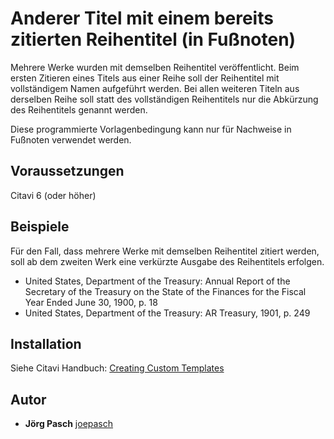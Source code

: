 # Anderer Titel mit einem bereits zitierten Reihentitel (in Fußnoten)

Mehrere Werke wurden mit demselben Reihentitel veröffentlicht. Beim ersten Zitieren eines Titels aus einer Reihe soll der Reihentitel mit vollständigem Namen aufgeführt werden. Bei allen weiteren Titeln aus derselben Reihe soll statt des vollständigen Reihentitels nur die Abkürzung des Reihentitels genannt werden.

Diese programmierte Vorlagenbedingung kann nur für Nachweise in Fußnoten verwendet werden.

## Voraussetzungen
Citavi 6 (oder höher)

## Beispiele

Für den Fall, dass mehrere Werke mit demselben Reihentitel zitiert werden, soll ab dem zweiten Werk eine verkürzte Ausgabe des Reihentitels erfolgen.

- United States, Department of the Treasury: Annual Report of the Secretary of the Treasury on the State of the Finances for the Fiscal Year Ended June 30, 1900, p. 18
- United States, Department of the Treasury: AR Treasury, 1901, p. 249

## Installation
Siehe Citavi Handbuch: [Creating Custom Templates](http://www.citavi.com/creating_custom_templates)

## Autor

* **Jörg Pasch** [joepasch](https://github.com/joepasch)

